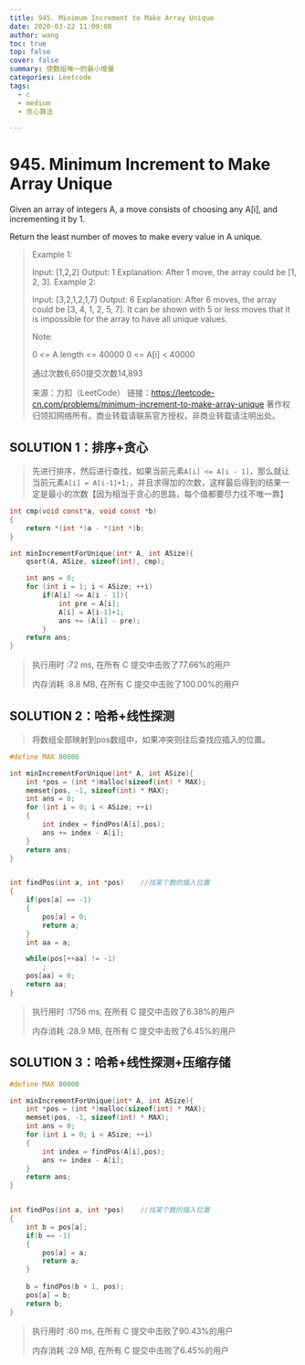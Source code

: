 ```yaml
---
title: 945. Minimum Increment to Make Array Unique
date: 2020-03-22 11:09:08
author: wang
toc: true
top: false
cover: false
summary: 使数组唯一的最小增量
categories: Leetcode
tags:
  - c
  - medium
  - 贪心算法

---
```


# 945. Minimum Increment to Make Array Unique

Given an array of integers A, a move consists of choosing any A[i], and incrementing it by 1.

Return the least number of moves to make every value in A unique.



> Example 1:
>
> Input: [1,2,2]
> Output: 1
> Explanation:  After 1 move, the array could be [1, 2, 3].
> Example 2:
>
> Input: [3,2,1,2,1,7]
> Output: 6
> Explanation:  After 6 moves, the array could be [3, 4, 1, 2, 5, 7].
> It can be shown with 5 or less moves that it is impossible for the array to have all unique values.
>
>
> Note:
>
> 0 <= A.length <= 40000
> 0 <= A[i] < 40000
>
> 通过次数6,650提交次数14,893
>
> 来源：力扣（LeetCode）
> 链接：https://leetcode-cn.com/problems/minimum-increment-to-make-array-unique
> 著作权归领扣网络所有。商业转载请联系官方授权，非商业转载请注明出处。

## SOLUTION 1：排序+贪心

> 先进行排序，然后进行查找，如果当前元素`A[i] <= A[i - 1]`，那么就让当前元素`A[i] = A[i-1]+1;`，并且求得加的次数，这样最后得到的结果一定是最小的次数【因为相当于贪心的思路，每个值都要尽力往不唯一靠】

```c
int cmp(void const*a, void const *b)
{
	return *(int *)a - *(int *)b;
}

int minIncrementForUnique(int* A, int ASize){
	qsort(A, ASize, sizeof(int), cmp);

	int ans = 0;
	for (int i = 1; i < ASize; ++i)
		if(A[i] <= A[i - 1]){
			int pre = A[i];
			A[i] = A[i-1]+1;
			ans += (A[i] - pre);
		}
    return ans;
}

```

> 执行用时 :72 ms, 在所有 C 提交中击败了77.66%的用户
>
> 内存消耗 :8.8 MB, 在所有 C 提交中击败了100.00%的用户

## SOLUTION 2：哈希+线性探测

> 将数组全部映射到pos数组中，如果冲突则往后查找应插入的位置。

```c
#define MAX 80000

int minIncrementForUnique(int* A, int ASize){
    int *pos = (int *)malloc(sizeof(int) * MAX);
	memset(pos, -1, sizeof(int) * MAX);
	int ans = 0;
	for (int i = 0; i < ASize; ++i)
	{
		int index = findPos(A[i],pos);
		ans += index - A[i];
	}
	return ans;
}


int findPos(int a, int *pos)	//找某个数的插入位置
{
	if(pos[a] == -1)
	{
		pos[a] = 0;
		return a;
	}
	int aa = a;

	while(pos[++aa] != -1)
		;
	pos[aa] = 0;
	return aa;
}
```

> 执行用时 :1756 ms, 在所有 C 提交中击败了6.38%的用户
>
> 内存消耗 :28.9 MB, 在所有 C 提交中击败了6.45%的用户

## SOLUTION 3：哈希+线性探测+压缩存储

> 

```c
#define MAX 80000

int minIncrementForUnique(int* A, int ASize){
    int *pos = (int *)malloc(sizeof(int) * MAX);
	memset(pos, -1, sizeof(int) * MAX);
	int ans = 0;
	for (int i = 0; i < ASize; ++i)
	{
		int index = findPos(A[i],pos);
		ans += index - A[i];
	}
	return ans;
}


int findPos(int a, int *pos)	//找某个数的插入位置
{
	int b = pos[a];
	if(b == -1)
	{
		pos[a] = a;
		return a;
	}
	
	b = findPos(b + 1, pos);
	pos[a] = b;
	return b;
}
```

> 执行用时 :60 ms, 在所有 C 提交中击败了90.43%的用户
>
> 内存消耗 :29 MB, 在所有 C 提交中击败了6.45%的用户